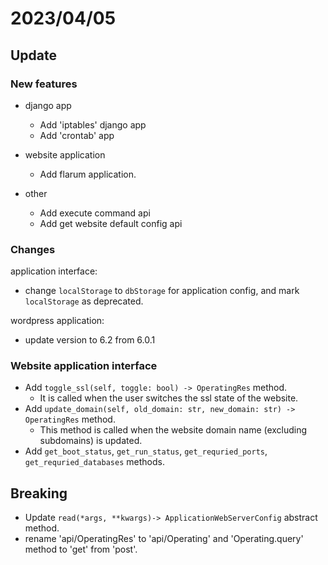 # 2023/04/05

## Update

### New features

- django app
  - Add 'iptables' django app
  - Add 'crontab' app

- website application
  - Add flarum application.

- other
  - Add execute command api
  - Add get website default config api

### Changes

application interface:

- change `localStorage` to `dbStorage` for application config, and mark `localStorage` as deprecated.

wordpress application:

- update version to 6.2 from 6.0.1

### Website application interface

- Add `toggle_ssl(self, toggle: bool) -> OperatingRes` method.
  - It is called when the user switches the ssl state of the website.
- Add `update_domain(self, old_domain: str, new_domain: str) -> OperatingRes` method.
  - This method is called when the website domain name (excluding subdomains) is updated.
- Add `get_boot_status`, `get_run_status`, `get_requried_ports`, `get_requried_databases` methods.


## Breaking

- Update `read(*args, **kwargs)-> ApplicationWebServerConfig` abstract method.
- rename 'api/OperatingRes' to 'api/Operating' and 'Operating.query' method to 'get' from 'post'.

